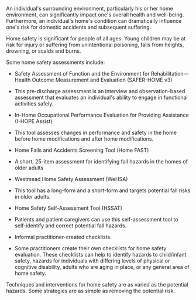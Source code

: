 An individual's surrounding environment, particularly his or her home environment, can significantly impact one's overall health and well-being. Furthermore, an individual's home's condition can dramatically influence one's risk for domestic accidents and subsequent suffering.

Home safety is significant for people of all ages. Young children may be at risk for injury or suffering from unintentional poisoning, falls from heights, drowning, or scalds and burns.

Some home safety assessments include:

- Safety Assessment of Function and the Environment for Rehabilitation—Health Outcome Measurement and Evaluation (SAFER-HOME v3)

- This pre-discharge assessment is an interview and observation-based assessment that evaluates an individual's ability to engage in functional activities safely.

- In-Home Occupational Performance Evaluation for Providing Assistance (I-HOPE Assist)

- This tool assesses changes in performance and safety in the home before home modifications and after home modifications.

- Home Falls and Accidents Screening Tool (Home FAST)

- A short, 25-item assessment for identifying fall hazards in the homes of older adults

- Westmead Home Safety Assessment (WeHSA)

- This tool has a long-form and a short-form and targets potential fall risks in older adults.

- Home Safety Self-Assessment Tool (HSSAT)

- Patients and patient caregivers can use this self-assessment tool to self-identify and correct potential fall hazards.

- Informal practitioner-created checklists.

- Some practitioners create their own checklists for home safety evaluation. These checklists can help to identify hazards to child/infant safety, hazards for individuals with differing levels of physical or cognitive disability, adults who are aging in place, or any general area of home safety.

Techniques and interventions for home safety are as varied as the potential hazards. Some strategies are as simple as removing the potential risk.